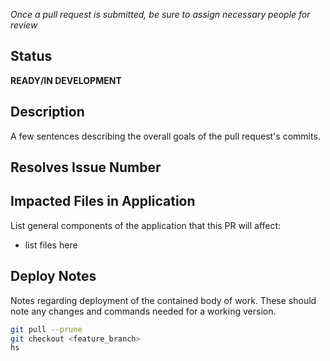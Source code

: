 _Once a pull request is submitted, be sure to assign necessary people for review_

## Status
**READY/IN DEVELOPMENT**

## Description
A few sentences describing the overall goals of the pull request's commits.

## Resolves Issue Number

## Impacted Files in Application
List general components of the application that this PR will affect:

* list files here

## Deploy Notes
Notes regarding deployment of the contained body of work.  These should note any
changes and commands needed for a working version.

```sh
git pull --prune
git checkout <feature_branch>
hs
```